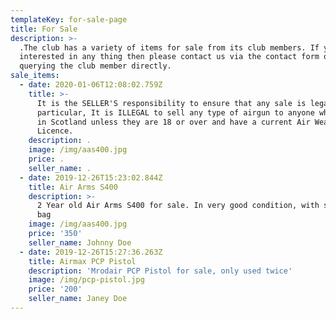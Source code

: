 ```yaml
---
templateKey: for-sale-page
title: For Sale
description: >-
  .The club has a variety of items for sale from its club members. If you are
  interested in any thing then please contact us via the contact form or by
  querying the club member directly.
sale_items:
  - date: 2020-01-06T12:08:02.759Z
    title: >-
      It is the SELLER'S responsibility to ensure that any sale is legal.   In
      particular, It is ILLEGAL to sell any type of airgun to anyone who lives
      in Scotland unless they are 18 or over and have a current Air Weapons
      Licence.
    description: .
    image: /img/aas400.jpg
    price: .
    seller_name: .
  - date: 2019-12-26T15:23:02.844Z
    title: Air Arms S400
    description: >-
      2 Year old Air Arms S400 for sale. In very good condition, with scope and
      bag
    image: /img/aas400.jpg
    price: '350'
    seller_name: Johnny Doe
  - date: 2019-12-26T15:27:36.263Z
    title: Airmax PCP Pistol
    description: 'Mrodair PCP Pistol for sale, only used twice'
    image: /img/pcp-pistol.jpg
    price: '200'
    seller_name: Janey Doe
---
```


